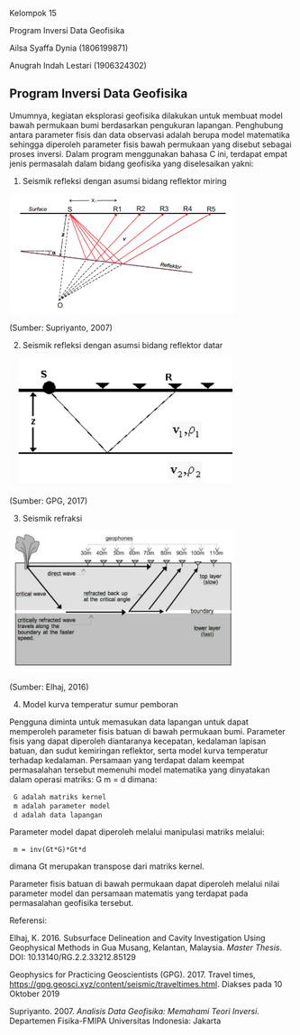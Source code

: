 Kelompok 15

Program Inversi Data Geofisika

Ailsa Syaffa Dynia (1806199871)

Anugrah Indah Lestari (1906324302)

## Program Inversi Data Geofisika
Umumnya, kegiatan eksplorasi geofisika dilakukan untuk membuat model bawah permukaan bumi berdasarkan pengukuran lapangan. Penghubung antara parameter fisis dan data observasi adalah berupa model matematika sehingga diperoleh parameter fisis bawah permukaan yang disebut sebagai proses inversi. Dalam program menggunakan bahasa C ini, terdapat empat jenis permasalah dalam bidang geofisika yang diselesaikan yakni:

1.	Seismik refleksi dengan asumsi bidang reflektor miring
 
 <img src="https://github.com/ailsyaffa/Inversi-Data-Geofsika/blob/master/picture/pic1.png" width="400">
 
(Sumber: Supriyanto, 2007)

2.	Seismik refleksi dengan asumsi bidang reflektor datar
  
 <img src="https://github.com/ailsyaffa/Inversi-Data-Geofsika/blob/master/picture/pic2.png" width="400">
 
(Sumber: GPG, 2017)

3.	Seismik refraksi
 
 <img src="https://github.com/ailsyaffa/Inversi-Data-Geofsika/blob/master/picture/pic3.jpg" width="400">
 
(Sumber: Elhaj, 2016)

4.	Model kurva temperatur sumur pemboran

Pengguna diminta untuk memasukan data lapangan untuk dapat memperoleh parameter fisis batuan di bawah permukaan bumi. Parameter fisis yang dapat diperoleh diantaranya kecepatan, kedalaman lapisan batuan, dan sudut kemiringan reflektor, serta model kurva temperatur terhadap kedalaman. Persamaan yang terdapat dalam keempat permasalahan tersebut memenuhi model matematika yang dinyatakan dalam operasi matriks:
     G m = d
dimana: 

     G adalah matriks kernel
     m adalah parameter model
     d adalah data lapangan 
     
Parameter model dapat diperoleh melalui manipulasi matriks melalui:

     m = inv(Gt*G)*Gt*d
dimana Gt merupakan transpose dari matriks kernel.

Parameter fisis batuan di bawah permukaan dapat diperoleh melalui nilai parameter model dan persamaan matematis yang terdapat pada permasalahan geofisika tersebut.

Referensi:

Elhaj, K. 2016. Subsurface Delineation and Cavity Investigation Using Geophysical Methods in Gua Musang, Kelantan, Malaysia. *Master Thesis*. DOI: 10.13140/RG.2.2.33212.85129

Geophysics for Practicing Geoscientists (GPG). 2017. Travel times, https://gpg.geosci.xyz/content/seismic/traveltimes.html. Diakses pada 10 Oktober 2019

Supriyanto. 2007. *Analisis Data Geofisika: Memahami Teori Inversi*. Departemen Fisika-FMIPA Universitas Indonesia: Jakarta
